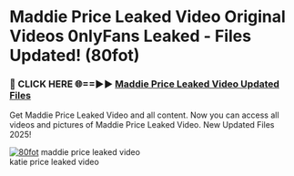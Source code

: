 # Maddie Price Leaked Video Original Videos 0nlyFans Leaked - Files Updated! (80fot)

<h3>🔴 CLICK HERE 🌐==►► <a href="https://best4dudes.click/HH4t6V" rel="nofollow">Maddie Price Leaked Video Updated Files</a></h3>

Get Maddie Price Leaked Video and all content. Now you can access all videos and pictures of Maddie Price Leaked Video. New Updated Files 2025!

[![80fot](https://github.com/user-attachments/assets/8c521d6e-e6e3-4a75-9320-d58ab9d79d5b)](https://best4dudes.click/HH4t6V)
maddie price leaked video<br>
katie price leaked video